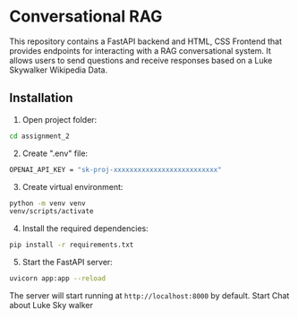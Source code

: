 # Conversational RAG

This repository contains a FastAPI backend and HTML, CSS Frontend that provides endpoints for interacting with a RAG conversational system. It allows users to send questions and receive responses based on a Luke Skywalker Wikipedia Data.

## Installation

1. Open project folder:

```bash
cd assignment_2
```

2. Create ".env" file:

```bash
OPENAI_API_KEY = "sk-proj-xxxxxxxxxxxxxxxxxxxxxxxxxx"
```

3. Create virtual environment:
```bash
python -m venv venv
venv/scripts/activate
```

4. Install the required dependencies:

```bash
pip install -r requirements.txt
```

5. Start the FastAPI server:

```bash
uvicorn app:app --reload
```

The server will start running at `http://localhost:8000` by default. Start Chat about Luke Sky walker




